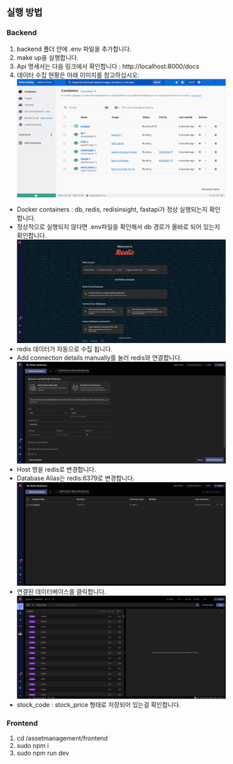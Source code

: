 ## 실행 방법
### Backend
1. backend 폴더 안에 .env 파일을 추가합니다.
2. make up을 실행합니다.
3. Api 명세서는 다음 링크에서 확인합니다 : http://localhost:8000/docs
4. 데이터 수집 현황은 아래 이미지를 참고하십시오:
![Docker Container](./backend/etc/readme/dockercontainer.PNG)
- Docker containers : db, redis, redisinsight, fastapi가 정상 실행되는지 확인합니다.
- 정상적으로 실행되지 않다면 .env파일을 확인해서 db 경로가 올바로 되어 있는지 확인합니다.
![Redis Insight](./backend/etc/readme/redisinsight1.PNG)
- redis 데이터가 자동으로 수집 됩니다.
- Add connection details manually를 눌러 redis와 연결합니다.
![Redis Insight](./backend/etc/readme/redisinsight2.PNG)
- Host 명을 redis로 변경합니다.
- Database Alias는 redis:6379로 변경합니다.
![Redis Insight](./backend/etc/readme/redisinsight3.PNG)
- 연결된 데이터베이스를 클릭합니다.
![Redis Insight](./backend/etc/readme/redisinsight4.PNG)
- stock_code : stock_price 형태로 저장되어 있는걸 확인합니다.

### Frontend
1. cd /assetmanagement/frontend
2. sudo npm i
3. sudo npm run dev


